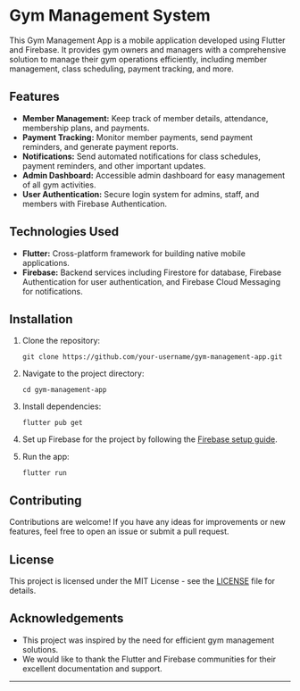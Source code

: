# Gym Management System

This Gym Management App is a mobile application developed using Flutter and Firebase. It provides gym owners and managers with a comprehensive solution to manage their gym operations efficiently, including member management, class scheduling, payment tracking, and more.

## Features

- **Member Management:** Keep track of member details, attendance, membership plans, and payments.
- **Payment Tracking:** Monitor member payments, send payment reminders, and generate payment reports.
- **Notifications:** Send automated notifications for class schedules, payment reminders, and other important updates.
- **Admin Dashboard:** Accessible admin dashboard for easy management of all gym activities.
- **User Authentication:** Secure login system for admins, staff, and members with Firebase Authentication.

## Technologies Used

- **Flutter:** Cross-platform framework for building native mobile applications.
- **Firebase:** Backend services including Firestore for database, Firebase Authentication for user authentication, and Firebase Cloud Messaging for notifications.

## Installation

1. Clone the repository:

   ```
   git clone https://github.com/your-username/gym-management-app.git
   ```

2. Navigate to the project directory:

   ```
   cd gym-management-app
   ```

3. Install dependencies:

   ```
   flutter pub get
   ```

4. Set up Firebase for the project by following the [Firebase setup guide](https://firebase.google.com/docs/flutter/setup).

5. Run the app:

   ```
   flutter run
   ```

## Contributing

Contributions are welcome! If you have any ideas for improvements or new features, feel free to open an issue or submit a pull request.

## License

This project is licensed under the MIT License - see the [LICENSE](LICENSE) file for details.

## Acknowledgements

- This project was inspired by the need for efficient gym management solutions.
- We would like to thank the Flutter and Firebase communities for their excellent documentation and support.

---
